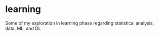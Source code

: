 # learning
Some of my exploration in learning phase regarding statistical analysis, data, ML, and DL

